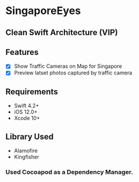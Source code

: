 # SingaporeEyes
## Clean Swift Architecture (VIP)

## Features

- [x] Show Traffic Cameras on Map for Singapore
- [x] Preview latset photos captured by traffic camera

## Requirements
- Swift 4.2+
- iOS 12.0+
- Xcode 10+

## Library Used
- Alamofire
- Kingfisher

### Used Cocoapod as a Dependency Manager.
